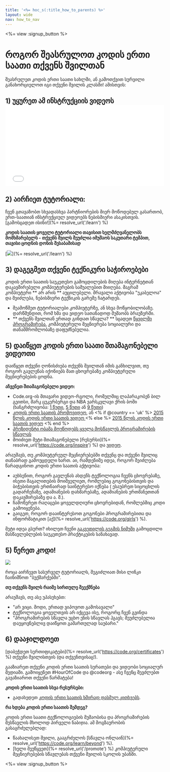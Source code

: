 ```yaml
---
title: '<%= hoc_s(:title_how_to_parents) %>'
layout: wide
nav: how_to_nav
---
```

<%= view :signup_button %>

# როგორ შეასრულოთ კოდის ერთი საათი თქვენს შვილთან

შეასრულეთ კოდის ერთი საათი სახლში, ან გამოთქვით სურვილი განახორციელოთ იგი თქვენი შვილის კლასში! ამისთვის:

## 1) უყურეთ ამ ინსტრუქციის ვიდეოს <iframe width="500" height="255" src="//www.youtube.com/embed/SrnvvWDm73k" frameborder="0" allowfullscreen mark="crwd-mark"></iframe> 

## 2) აირჩიეთ ტუტორიალი:

ჩვენ გთავაზობთ სხვადასხვა პარტნიორების მიერ მოწოდებულ გასართობ, ერთ-საათიან ინსტრუქციულ ვიდეოებს ნებისმიერი ასაკისთვის. [გამოსცადეთ ისინი!](%= resolve_url('/learn') %)

**კოდის საათის ყოველი ტუტორიალი თავისით ხელმძღვანელობს მომხმარებელს - თქვენს შვილს შეუძლია იმუშაოს საკუთარი ტემპით, თავისი ცოდნის დონის შესაბამისად**

[![](/images/fit-700/tutorials.png)](%= resolve_url('/learn') %)

## 3) დაგეგმეთ თქვენი ტექნიკური საჭიროებები

კოდის ერთი საათის საუკეთესო გამოცდილების მიღება ინტერნეტთან დაკავშირებული კომპიუტერების საშუალებით მიიღება. მაგრამ კომპიუტერი ** არ არის ** აუცილებელი. მრავალი აქტივობა "უკაბელოა" და შეიძლება, ნებისმიერი ტექნიკის გარეშე ჩატარდეს.

- შეამოწმეთ ტუტორიალები კომპიუტერზე, ან სხვა მოწყობილობაზე. დარწმუნდით, რომ ხმა და ვიდეო სათანადოდ მუშაობს ბრაუზერში.
- ** თქვენს შვილთან ერთად გინდათ სწავლა? ** სცადეთ [ წყვილში პროგრამირება.](http://www.ncwit.org/resources/pair-programming-box-power-collaborative-learning) კომპიუტერული მეცნიერება სოციალური და თანამშრომლობაზე დაფუძნებულია.

## 5) დაიწყეთ კოდის ერთი საათი შთამაგონებელი ვიდეოთი

დაიწყეთ თქვენი ღონისძიება თქვენს შვილთან იმის განხილვით, თუ როგორ გავლენას იქონიებს მათ ცხოვრებაზე კომპიუტერული მეცნიერებების ცოდნა.

**აჩვენეთ შთამაგონებელი ვიდეო:**

- Code.org-ის მთავარი ვიდეო-რგოლი, რომელშიც ლაპარაკობენ ბილ გეითსი, მარკ ცუკერბერგი და NBA ვარსკვლავი ქრის ბოში (ხანგრძლივობა: [1 წუთი](https://www.youtube.com/watch?v=qYZF6oIZtfc), [5 წუთი](https://www.youtube.com/watch?v=nKIu9yen5nc) ან [9 წუთი](https://www.youtube.com/watch?v=dU1xS07N-FA))
- [კოდის ერთი საათის პრომოვიდეო](https://www.youtube.com/watch?v=FC5FbmsH4fw), ან <% if @country == 'uk' %> [2015 წლის კოდის ერთი საათის ვიდეო ](https://www.youtube.com/watch?v=7L97YMYqLHc) <% else %> [2015 წლის კოდის ერთი საათის ვიდეო](https://www.youtube.com/watch?v=7L97YMYqLHc) <% end %>
- [პრეზიდენტი ობამა მოუწოდებს ყველა მოსწავლეს პროგრამირების სწავლას](https://www.youtube.com/watch?v=6XvmhE1J9PY)
- მოიძიეთ მეტი შთამაგონებელი [რესურსი](%= resolve_url('https://code.org/inspire') %) და [ვიდეო](https://www.youtube.com/playlist?list=PLzdnOPI1iJNfpD8i4Sx7U0y2MccnrNZuP).

არაუშავს, თუ კომპიუტერეულ მეცნიერებებში თქვენც და თქვენი შვილიც თანაბრად გამოუცდელი ხართ. აი, რამდენიმე იდეა, როგორ შეიძლება წარადგინოთ კოდის ერთი საათის აქტივობა:

- აუხსენით, როგორ გავლენას ახდენს ტექნოლოგია ჩვენს ცხოვრებაზე, ისეთი მაგალითების მოიშველიეთ, რომლებიც გოგონებისთვის და ბიჭებისთვის ერთნაირად საინტერესო იქნება ( ესაუბრეთ სიცოცხლის გადარჩენაზე, ადამიანების დახმარებაზე, ადამიანების ერთმანეთთან დაკავშირებაზე და ა. შ.).
- ჩამოწერეთ რაღაცები ყოველდღიური ცხოვრებიდან, რომლებშიც კოდი გამოიყენება.
- გაიგეთ, როგორ დააინტერესოთ გოგონები პროგრამირებითა და ინფორმატიკით [აქ](%= resolve_url('https://code.org/girls') %).

მეტი იდეა გსურთ? იხილეთ ჩვენი [ გაკვეთილის გეგმის ნიმუში](/files/AfterschoolEducatorLessonPlanOutline.docx) გამოცდილი მასწავლებლების საუკეთესო პრაქტიკების სანახავად.

## 5) წერეთ კოდი!

<img src="/images/fit-700/tutorial-short-link.png" />

როცა აირჩევთ სასურველ ტუტორიალს, შეგიძლიათ მისი ლინკი ჩაინიშნოთ "ბუქმარქებში".

**თუ თქვენს შვილს რაიმე სირთულე შეექმნება**

არაუშავს, თუ ასე უპასუხებთ:

- "არ ვიცი. მოდი, ერთად ვიპოვოთ გამოსავალი"
- ტექნოლოგია ყოველთვის არ იქცევა ისე, როგორც ჩვენ გვინდა
- "პროგრამირების სწავლა უცხო ენის სწავლას ჰგავს; შეუძლებელია დაუყოვნებლივ დაიწყოთ გამართულად საუბარი."

## 6) დააჯილდოეთ

[დაბეჭდეთ სერთიფიკატები](%= resolve_url('https://code.org/certificates') %) თქვენი შვილისთვის (და თქვენთვისაც!).

გააზიარეთ თქვენი კოდის ერთი საათის სურათები და ვიდეობი სოციალურ მედიაში. გამოიყენეთ #HourOfCode და @codeorg - ასე ჩვენც შევძლებთ გავაზიაროთ თქვენი წარმატება!

**კოდის ერთი საათის სხვა რესურსები:**

- გადახედეთ [კოდის ერთი საათის ხშირად დასმულ კითხვებს](https://support.code.org/hc/en-us/categories/200147083-Hour-of-Code).

**რა ხდება კოდის ერთი საათის შემდეგ?**

კოდის ერთი საათი ტექნოლოგიების მუშაობისა და პროგრამირების შესწავლის მხოლოდ პირველი ნაბიჯია. ამ მოგზაურობის გასაგრძელებლად:

- წაახალისეთ შვილი, გააგრძელოს [სწავლა ონლაინ](%= resolve_url('https://code.org/learn/beyond') %).
- [ხელი შეუწყვეთ](%= resolve_url('/promote') %) კომპიუტერული მეცნიერებების სწავლებას თქვენი შვილის სკოლის უბანში.

<%= view :signup_button %>